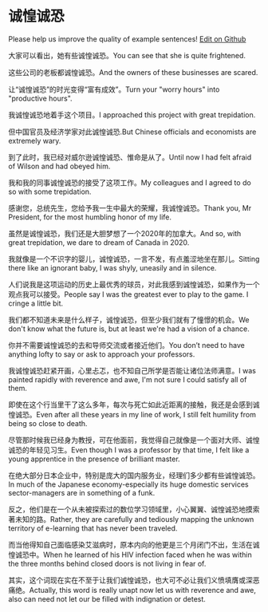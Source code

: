 # 诚惶诚恐

Please help us improve the quality of example sentences! [Edit on Github](https://github.com/jiyushe/jiyu-example-sentence-source/blob/main/chinese/chenghuangchengkong.md)

<p><span class="chinese">大家可以看出，她有些诚惶诚恐。</span><span class="english">You can see that she is quite frightened.</span></p>

<p><span class="chinese">这些公司的老板都诚惶诚恐。</span><span class="english">And the owners of these businesses are scared.</span></p>

<p><span class="chinese">让“诚惶诚恐”的时光变得“富有成效”。</span><span class="english">Turn your "worry hours" into "productive hours".</span></p>

<p><span class="chinese">我诚惶诚恐地着手这个项目。</span><span class="english">I approached this project with great trepidation.</span></p>

<p><span class="chinese">但中国官员及经济学家对此诚惶诚恐.</span><span class="english">But Chinese officials and economists are extremely wary.</span></p>

<p><span class="chinese">到了此时，我已经对威尔逊诚惶诚恐、惟命是从了。</span><span class="english">Until now I had felt afraid of Wilson and had obeyed him.</span></p>

<p><span class="chinese">我和我的同事诚惶诚恐的接受了这项工作。</span><span class="english">My colleagues and I agreed to do so with some trepidation.</span></p>

<p><span class="chinese">感谢您，总统先生，您给予我一生中最大的荣耀，我诚惶诚恐。</span><span class="english">Thank you, Mr President, for the most humbling honor of my life.</span></p>

<p><span class="chinese">虽然是诚惶诚恐，我们还是大胆梦想了一个2020年的加拿大。</span><span class="english">And so, with great trepidation, we dare to dream of Canada in 2020.</span></p>

<p><span class="chinese">我就像是一个不识字的婴儿，诚惶诚恐，一言不发，有点羞涩地坐在那儿。</span><span class="english">Sitting there like an ignorant baby, I was shyly, uneasily and in silence.</span></p>

<p><span class="chinese">人们说我是这项运动的历史上最优秀的球员，对此我感到诚惶诚恐，如果作为一个观点我可以接受。</span><span class="english">People say I was the greatest ever to play to the game. I cringe a little bit.</span></p>

<p><span class="chinese">我们都不知道未来是什么样子，诚惶诚恐，但至少我们就有了憧憬的机会。</span><span class="english">We don't know what the future is, but at least we're had a vision of a chance.</span></p>

<p><span class="chinese">你并不需要诚惶诚恐的去和导师交流或者接近他们。</span><span class="english">You don’t need to have anything lofty to say or ask to approach your professors.</span></p>

<p><span class="chinese">我诚惶诚恐赶紧开画，心里忐忑，也不知自己所学是否能让诸位法师满意。</span><span class="english">I was painted rapidly with reverence and awe, I'm not sure I could satisfy all of them.</span></p>

<p><span class="chinese">即使在这个行当里干了这么多年，每次与死亡如此近距离的接触，我还是会感到诚惶诚恐。</span><span class="english">Even after all these years in my line of work, I still felt humility from being so close to death.</span></p>

<p><span class="chinese">尽管那时候我已经身为教授，可在他面前，我觉得自己就像是一个面对大师、诚惶诚恐的年轻见习生。</span><span class="english">Even though I was a professor by that time, I felt like a young apprentice in the presence of brilliant master.</span></p>

<p><span class="chinese">在绝大部分日本企业中，特别是庞大的国内服务业，经理们多少都有些诚惶诚恐。</span><span class="english">In much of the Japanese economy-especially its huge domestic services sector-managers are in something of a funk.</span></p>

<p><span class="chinese">反之，他们是在一个从未被探索过的数位学习领域里，小心翼翼、诚惶诚恐地摸索著未知的路。</span><span class="english">Rather, they are carefully and tediously mapping the unknown territory of e-learning that has never been traveled.</span></p>

<p><span class="chinese">而当他得知自己面临感染艾滋病时，原本内向的他更是三个月闭门不出，生活在诚惶诚恐中。</span><span class="english">When he learned of his HIV infection faced when he was within the three months behind closed doors is not living in fear of.</span></p>

<p><span class="chinese">其实，这个词现在实在不至于让我们诚惶诚恐，也大可不必让我们义愤填膺或深恶痛绝。</span><span class="english">Actually, this word is really unapt now let us with reverence and awe, also can need not let our be filled with indignation or detest.</span></p>

